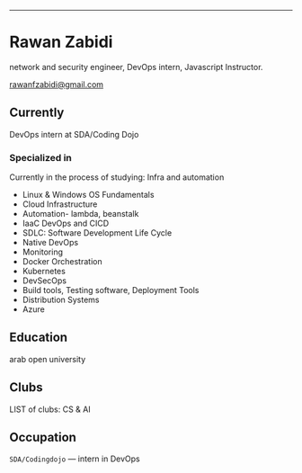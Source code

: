 ---
# Rawan Zabidi
network and security engineer, DevOps intern, Javascript Instructor.

<div id="webaddress">
<a href="rawanfzabidi@gmail.com">rawanfzabidi@gmail.com</a>

</div>


## Currently

DevOps intern at SDA/Coding Dojo

### Specialized in
Currently in the process of studying:
 Infra and automation
- Linux & Windows OS Fundamentals
- Cloud Infrastructure
- Automation- lambda, beanstalk
- IaaC
 DevOps and CICD
- SDLC: Software Development Life Cycle
- Native DevOps
- Monitoring
- Docker
 Orchestration
- Kubernetes
- DevSecOps
- Build tools, Testing software, Deployment Tools
- Distribution Systems
- Azure




## Education

arab open university



## Clubs

LIST of clubs:
CS & AI



## Occupation

`SDA/Codingdojo` — intern in DevOps 


<!-- ### Footer

Last updated: June 2022 -->
